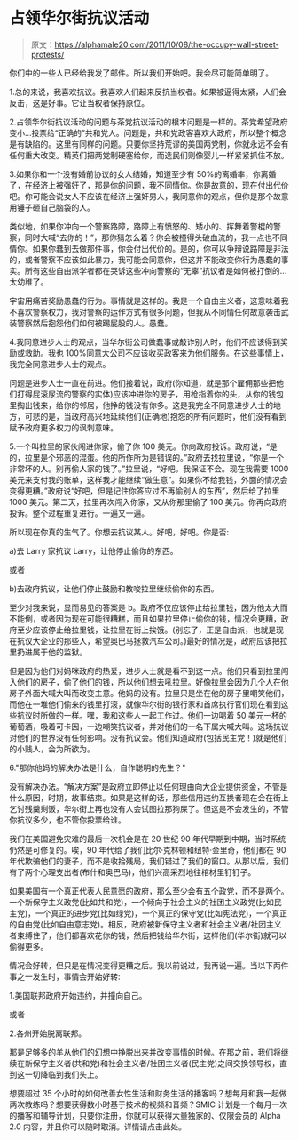 # 占领华尔街抗议活动

> 原文：<https://alphamale20.com/2011/10/08/the-occupy-wall-street-protests/>

你们中的一些人已经给我发了邮件。所以我们开始吧。我会尽可能简单明了。

1.总的来说，我喜欢抗议。我喜欢人们起来反抗当权者。如果被逼得太紧，人们会反击，这是好事。它让当权者保持原位。

2.占领华尔街抗议活动的问题与茶党抗议活动的根本问题是一样的。茶党希望政府变小...投票给“正确的”共和党人。问题是，共和党政客喜欢大政府，所以整个概念是有缺陷的。这里有同样的问题。只要你坚持荒谬的美国两党制，你就永远不会有任何重大改变。精英们把两党制硬塞给你，而选民们则像婴儿一样紧紧抓住不放。

3.如果你和一个没有婚前协议的女人结婚，知道至少有 50%的离婚率，你离婚了，在经济上被强奸了，那是你的问题，我不同情你。你是故意的，现在付出代价吧。你可能会说女人不应该在经济上强奸男人，我同意你的观点，但你是那个故意用锤子砸自己脑袋的人。

类似地，如果你冲向一个警察路障，路障上有愤怒的、矮小的、挥舞着警棍的警察，同时大喊“去你的！”，那你猜怎么着？你会被撞得头破血流的，我一点也不同情你。如果你蠢到去做那件事，你会付出代价的。是的，你可以争辩说路障是非法的，或者警察不应该如此暴力，我可能会同意你，但这并不能改变你行为愚蠢的事实。所有这些自由派学者都在哭诉这些冲向警察的“无辜”抗议者是如何被打倒的...太幼稚了。

宇宙用痛苦奖励愚蠢的行为。事情就是这样的。我是一个自由主义者，这意味着我不喜欢警察权力，我对警察的运作方式有很多问题，但我从不同情任何故意袭击武装警察然后抱怨他们如何被踢屁股的人。愚蠢。

4.我同意进步人士的观点，当华尔街公司做蠢事或敲诈别人时，他们不应该得到奖励或救助。我也 100%同意大公司不应该收买政客来为他们服务。在这些事情上，我完全同意进步人士的观点。

问题是进步人士一直在前进。他们接着说，政府(你知道，就是那个雇佣那些把他们打得屁滚尿流的警察的实体)应该冲进你的房子，用枪指着你的头，从你的钱包里掏出钱来，给你的邻居，他挣的钱没有你多。这是我完全不同意进步人士的地方，可悲的是，当政府高兴地延续他们(正确地)抱怨的所有问题时，他们没有看到赋予政府更多权力的讽刺意味。

5.一个叫拉里的家伙闯进你家，偷了你 100 美元。你向政府投诉。政府说，“是的，拉里是个邪恶的混蛋。他的所作所为是错误的。”政府去找拉里说，“你是一个非常坏的人。别再偷人家的钱了。”拉里说，“好吧。我保证不会。现在我需要 1000 美元来支付我的账单，这样我才能继续“做生意”。如果你不给我钱，外面的情况会变得更糟。”政府说“好吧，但是记住你答应过不再偷别人的东西”，然后给了拉里 1000 美元。第二天，拉里再次闯入你家，又从你那里偷了 100 美元。你再向政府投诉。整个过程重复进行。一遍又一遍。

所以现在你真的生气了。你想去抗议某人。好吧，好吧。你是否:

a)去 Larry 家抗议 Larry，让他停止偷你的东西。

或者

b)去政府抗议，让他们停止鼓励和教唆拉里继续偷你的东西。

至少对我来说，显而易见的答案是 b。政府不仅应该停止给拉里钱，因为他太大而不能倒，或者因为现在可能很糟糕，而且如果拉里停止偷你的钱，情况会更糟，政府至少应该停止给拉里钱，让拉里在街上挨饿。(别忘了，正是自由派，也就是现在抗议大企业的那些人，希望奥巴马拯救汽车公司。)最好的情况是，政府应该把拉里扔进属于他的监狱。

但是因为他们对妈咪政府的热爱，进步人士就是看不到这一点。他们只看到拉里闯入他们的房子，偷了他们的钱，所以他们想去吼拉里。好像拉里会因为几个人在他房子外面大喊大叫而改变主意。他妈的没有。拉里只是坐在他的房子里嘲笑他们，而他在一堆他们偷来的钱里打滚，就像华尔街的银行家和首席执行官们现在看到这些抗议时所做的一样。嘿，我和这些人一起工作过。他们一边喝着 50 美元一杯的葡萄酒，吸着可卡因，一边嘲笑抗议者，并对他们的一名下属大喊大叫。这场抗议对他们的世界没有任何影响。没有抗议会。他们知道政府(包括民主党！)就是他们的小贱人，会为所欲为。

6."那你他妈的解决办法是什么，自作聪明的先生？"

没有解决办法。“解决方案”是政府立即停止以任何理由向大企业提供资金，不管是什么原因，时期，故事结束。如果是这样的话，那些信用违约互换者现在会在街上乞讨残羹剩饭，华尔街上再也没有人会试图拉那狗屎了。但这是不会发生的，不管你抗议多少，也不管你投票给谁。

我们在美国避免灾难的最后一次机会是在 20 世纪 90 年代早期到中期，当时系统仍然是可修复的。唉，90 年代给了我们比尔·克林顿和纽特·金里奇，他们都在 90 年代欺骗他们的妻子，而不是收拾残局，我们错过了我们的窗口。从那以后，我们有了两个心理支出者(布什和奥巴马)，他们兴高采烈地往棺材里钉钉子。

如果美国有一个真正代表人民意愿的政府，那么至少会有五个政党，而不是两个。一个新保守主义政党(比如共和党)，一个倾向于社会主义的社团主义政党(比如民主党)，一个真正的进步党(比如绿党)，一个真正的保守党(比如宪法党)，一个真正的自由党(比如自由意志党)。相反，政府被新保守主义者和社会主义者/社团主义者束缚住了，他们都喜欢花你的钱，然后把钱给华尔街，这样他们(华尔街)就可以偷得更多。

情况会好转，但只是在情况变得更糟之后。我以前说过，我再说一遍。当以下两件事之一发生时，事情会开始好转:

1.美国联邦政府开始违约，并撞向自己。

或者

2.各州开始脱离联邦。

那是足够多的羊从他们的幻想中挣脱出来并改变事情的时候。在那之前，我们将继续在新保守主义者(共和党)和社会主义者/社团主义者(民主党)之间交换领导权，直到这一切降临到我们头上。

想要超过 35 个小时的如何改善女性生活和财务生活的播客吗？想每月和我一起做两次教练吗？想要获得数小时基于技术的视频和音频？SMIC 计划是一个每月一次的播客和辅导计划，只要你注册，你就可以获得大量独家的、仅限会员的 Alpha 2.0 内容，并且你可以随时取消。详情请点击此处。